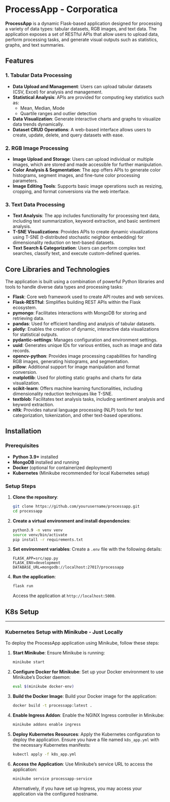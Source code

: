 
# ProcessApp - Corporatica

**ProcessApp** is a dynamic Flask-based application designed for processing a variety of data types: tabular datasets, RGB images, and text data. The application exposes a set of RESTful APIs that allow users to upload data, perform processing tasks, and generate visual outputs such as statistics, graphs, and text summaries.

## Features

### 1. Tabular Data Processing

- **Data Upload and Management**: Users can upload tabular datasets (CSV, Excel) for analysis and management.
- **Statistical Analysis**: APIs are provided for computing key statistics such as:
  - Mean, Median, Mode
  - Quartile ranges and outlier detection
- **Data Visualization**: Generate interactive charts and graphs to visualize data trends dynamically.
- **Dataset CRUD Operations**: A web-based interface allows users to create, update, delete, and query datasets with ease.

### 2. RGB Image Processing

- **Image Upload and Storage**: Users can upload individual or multiple images, which are stored and made accessible for further manipulation.
- **Color Analysis & Segmentation**: The app offers APIs to generate color histograms, segment images, and fine-tune color processing parameters.
- **Image Editing Tools**: Supports basic image operations such as resizing, cropping, and format conversions via the web interface.

### 3. Text Data Processing

- **Text Analysis**: The app includes functionality for processing text data, including text summarization, keyword extraction, and basic sentiment analysis.
- **T-SNE Visualizations**: Provides APIs to create dynamic visualizations using T-SNE (t-distributed stochastic neighbor embedding) for dimensionality reduction on text-based datasets.
- **Text Search & Categorization**: Users can perform complex text searches, classify text, and execute custom-defined queries.

## Core Libraries and Technologies

The application is built using a combination of powerful Python libraries and tools to handle diverse data types and processing tasks:

- **Flask**: Core web framework used to create API routes and web services.
- **Flask-RESTful**: Simplifies building REST APIs within the Flask ecosystem.
- **pymongo**: Facilitates interactions with MongoDB for storing and retrieving data.
- **pandas**: Used for efficient handling and analysis of tabular datasets.
- **plotly**: Enables the creation of dynamic, interactive data visualizations for statistical outputs.
- **pydantic-settings**: Manages configuration and environment settings.
- **uuid**: Generates unique IDs for various entities, such as image and data records.
- **opencv-python**: Provides image processing capabilities for handling RGB images, generating histograms, and segmentation.
- **pillow**: Additional support for image manipulation and format conversion.
- **matplotlib**: Used for plotting static graphs and charts for data visualization.
- **scikit-learn**: Offers machine learning functionalities, including dimensionality reduction techniques like T-SNE.
- **textblob**: Facilitates text analysis tasks, including sentiment analysis and keyword extraction.
- **nltk**: Provides natural language processing (NLP) tools for text categorization, tokenization, and other text-based operations.

## Installation

### Prerequisites

- **Python 3.9+** installed
- **MongoDB** installed and running
- **Docker** (optional for containerized deployment)
- **Kubernetes** (Minikube recommended for local Kubernetes setup)

### Setup Steps

1. **Clone the repository**:

   ```bash
   git clone https://github.com/yourusername/processapp.git
   cd processapp
   ```
2. **Create a virtual environment and install dependencies**:

   ```bash
   python3.9 -m venv venv
   source venv/bin/activate
   pip install -r requirements.txt
   ```
3. **Set environment variables**:
   Create a `.env` file with the following details:

   ```env
   FLASK_APP=src/app.py
   FLASK_ENV=development
   DATABASE_URL=mongodb://localhost:27017/processapp
   ```
4. **Run the application**:

   ```bash
   flask run
   ```

   Access the application at `http://localhost:5000`.

## K8s Setup

---

### Kubernetes Setup with Minikube - Just Locally

To deploy the ProcessApp application using Minikube, follow these steps:

1. **Start Minikube**:
   Ensure Minikube is running:

   ```bash
   minikube start
   ```
2. **Configure Docker for Minikube**:
   Set up your Docker environment to use Minikube’s Docker daemon:

   ```bash
   eval $(minikube docker-env)
   ```
3. **Build the Docker Image**:
   Build your Docker image for the application:

   ```bash
   docker build -t processapp:latest .
   ```
4. **Enable Ingress Addon**:
   Enable the NGINX Ingress controller in Minikube:

   ```bash
   minikube addons enable ingress
   ```
5. **Deploy Kubernetes Resources**:
   Apply the Kubernetes configuration to deploy the application. Ensure you have a file named `k8s_app.yml` with the necessary Kubernetes manifests:

   ```bash
   kubectl apply -f k8s_app.yml
   ```
6. **Access the Application**:
   Use Minikube’s service URL to access the application:

   ```bash
   minikube service processapp-service
   ```
   Alternatively, if you have set up Ingress, you may access your application via the configured hostname.

